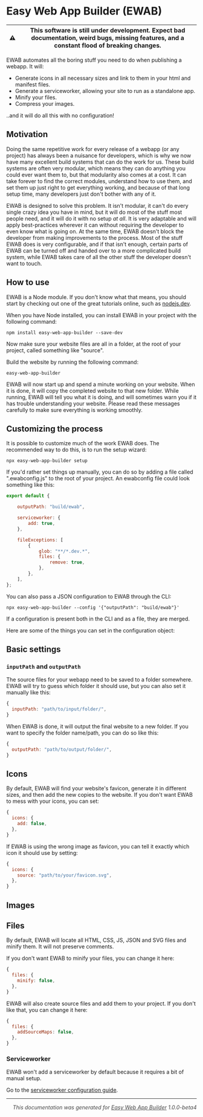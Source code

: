 # Easy Web App Builder (EWAB)

| :warning: | This software is still under development. Expect bad documentation, weird bugs, missing features, and a constant flood of breaking changes. |
|-----------|---------------------------------------------------------------------------------------------------------------------------------------------|

EWAB automates all the boring stuff you need to do when publishing a webapp. It will:

- Generate icons in all necessary sizes and link to them in your html and manifest files.
- Generate a serviceworker, allowing your site to run as a standalone app.
- Minify your files.
- Compress your images.

..and it will do all this with no configuration!

## Motivation
Doing the same repetitive work for every release of a webapp (or any project) has always been a nuisance for developers, which is why we now have many excellent build systems that can do the work for us. These build systems are often very modular, which means they can do anything you could ever want them to, but that modularity also comes at a cost. It can take forever to find the correct modules, understand how to use them, and set them up just right to get everything working, and because of that long setup time, many developers just don't bother with any of it.

EWAB is designed to solve this problem. It isn't modular, it can't do every single crazy idea you have in mind, but it will do most of the stuff most people need, and it will do it with no setup _at all_. It is very adaptable and will apply best-practices wherever it can without requiring the developer to even know what is going on.
At the same time, EWAB doesn't block the developer from making improvements to the process. Most of the stuff EWAB does is very configurable, and if that isn't enough, certain parts of EWAB can be turned off and handed over to a more complicated build system, while EWAB takes care of all the other stuff the developer doesn't want to touch.

## How to use
EWAB is a Node module. If you don't know what that means, you should start by checking out one of the great tutorials online, such as [nodejs.dev](https://nodejs.dev/learn/introduction-to-nodejs).

When you have Node installed, you can install EWAB in your project with the following command:
```
npm install easy-web-app-builder --save-dev
```
Now make sure your website files are all in a folder, at the root of your project, called something like "source".

Build the website by running the following command:
```
easy-web-app-builder
```

EWAB will now start up and spend a minute working on your website. When it is done, it will copy the completed website to that new folder.
While running, EWAB will tell you what it is doing, and will sometimes warn you if it has trouble understanding your website. Please read these messages carefully to make sure everything is working smoothly.

## Customizing the process
It is possible to customize much of the work EWAB does. The recommended way to do this, is to run the setup wizard:
```
npx easy-web-app-builder setup
```

If you'd rather set things up manually, you can do so by adding a file called ".ewabconfig.js" to the root of your project. An ewabconfig file could look something like this:
```js
export default {

	outputPath: "build/ewab",

	serviceworker: {
		add: true,
	},

	fileExceptions: [
		{
			glob: "**/*.dev.*",
			files: {
				remove: true,
			},
		},
	],
};
```
You can also pass a JSON configuration to EWAB through the CLI:
```
npx easy-web-app-builder --config '{"outputPath": "build/ewab"}'
```
If a configuration is present both in the CLI and as a file, they are merged.


Here are some of the things you can set in the configuration object:

## Basic settings

### `inputPath` and  `outputPath`
The source files for your webapp need to be saved to a folder somewhere. EWAB will try to guess which folder it should use, but you can also set it manually like this:
```js
{
  inputPath: "path/to/input/folder/",
}
```
When EWAB is done, it will output the final website to a new folder. If you want to specify the folder name/path, you can do so like this:
```js
{
  outputPath: "path/to/output/folder/",
}
```

## Icons
By default, EWAB will find your website's favicon, generate it in different sizes, and then add the new copies to the website. If you don't want EWAB to mess with your icons, you can set:
```js
{
  icons: {
    add: false,
  },
}
```

If EWAB is using the wrong image as favicon, you can tell it exactly which icon it should use by setting:
```js
{
  icons: {
    source: "path/to/your/favicon.svg",
  },
}
```

## Images

## Files
By default, EWAB will locate all HTML, CSS, JS, JSON and SVG files and minify them. It will not preserve comments.

If you don't want EWAB to minify your files, you can change it here:
```js
{
  files: {
    minify: false,
  },
}
```

EWAB will also create source files and add them to your project. If you don't like that, you can change it here:
```js
{
  files: {
    addSourceMaps: false,
  },
}
```

### Serviceworker
EWAB won't add a serviceworker by default because it requires a bit of manual setup.

Go to the [serviceworker configuration guide](./docs/serviceworker.md).

---
<p style="opacity:.8;font-style:italic;text-align:right">This documentation was generated for <a href="https://github.com/atjn/easy-web-app-builder#readme">Easy Web App Builder</a> 1.0.0-beta4</p>
